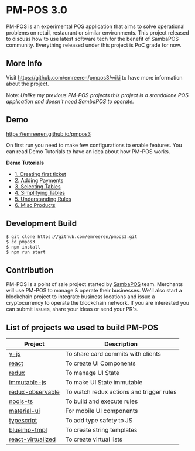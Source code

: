 # PM-POS 3.0

PM-POS is an experimental POS application that aims to solve operational problems on retail, restaurant or similar environments. This project released to discuss how to use latest software tech for the benefit of SambaPOS community. Everything released under this project is PoC grade for now.

## More Info

Visit https://github.com/emreeren/pmpos3/wiki to have more information about the project.

Note: _Unlike my previous PM-POS projects this project is a standalone POS application and doesn't need SambaPOS to operate._

## Demo

https://emreeren.github.io/pmpos3

On first run you need to make few configurations to enable features. You can read Demo Tutorials to have an idea about how PM-POS works.

**Demo Tutorials**

- [1. Creating first ticket](https://github.com/emreeren/pmpos3/wiki/1.-Creating-First-Ticket)
- [2. Adding Payments](https://github.com/emreeren/pmpos3/wiki/2.-Adding-Payments)
- [3. Selecting Tables](https://github.com/emreeren/pmpos3/wiki/3.-Choosing-Tables)
- [4. Simplifying Tables](https://github.com/emreeren/pmpos3/wiki/4.-Simplifying-Payments)
- [5. Understanding Rules](https://github.com/emreeren/pmpos3/wiki/5.-Understanding-Rules)
- [6. Misc Products](https://github.com/emreeren/pmpos3/wiki/6.-Misc-Products)
  

## Development Build

```
$ git clone https://github.com/emreeren/pmpos3.git
$ cd pmpos3
$ npm install
$ npm run start
```

## Contribution

PM-POS is a point of sale project started by [SambaPOS](https://sambapos.com) team. Merchants will use PM-POS to manage & operate their businesses. We'll also start a blockchain project to integrate business locations and issue a cryptocurrency to operate the blockchain network. If you are interested you can submit issues, share your ideas or send your PR's.

## List of projects we used to build PM-POS

| Project                                                           | Description                              |
| ----------------------------------------------------------------- | ---------------------------------------- |
| [y-js](http://y-js.org/)                                          | To share card commits with clients       |
| [react](https://reactjs.org/)                                     | To create UI Components                  |
| [redux](https://redux.js.org/)                                    | To manage UI State                       |
| [immutable-js](https://facebook.github.io/immutable-js/)          | To make UI State immutable               |
| [redux-observable](https://redux-observable.js.org/)              | To watch redux actions and trigger rules |
| [nools-ts](https://github.com/taoqf/nools-ts)                     | To build and execute rules               |
| [material-ui](http://www.material-ui.com/)                        | For mobile UI components                 |
| [typescript](https://www.typescriptlang.org/)                     | To add type safety to JS                 |
| [blueimp-tmpl](https://github.com/blueimp/JavaScript-Templates)   | To create string templates               |
| [react-virtualized](https://github.com/bvaughn/react-virtualized) | To create virtual lists                  |  |
